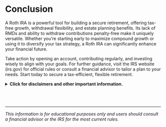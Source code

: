 # Conclusion

A Roth IRA is a powerful tool for building a secure retirement, offering tax-free growth, withdrawal flexibility, and estate planning benefits. Its lack of RMDs and ability to withdraw contributions penalty-free make it uniquely versatile. Whether you’re starting early to maximize compound growth or using it to diversify your tax strategy, a Roth IRA can significantly enhance your financial future.

Take action by opening an account, contributing regularly, and investing wisely to align with your goals. For further guidance, visit the IRS website (irs.gov) for official rules or consult a financial advisor to tailor a plan to your needs. Start today to secure a tax-efficient, flexible retirement.

<details><summary><b>Click for disclaimers and other important information.</b></summary>

<i>This content was sourced with help from xAI’s Grok AI. This information is for educational purposes and users should consult a financial advisor or the IRS for the most current rules.</i>

</details>

<BR>
<BR>
<BR>

*********************

_This information is for educational purposes only and users should consult a financial advisor or the IRS for the most current rules._

